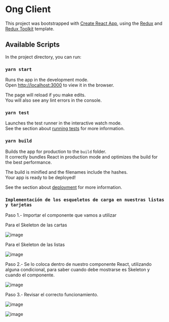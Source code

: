 # Ong Client

This project was bootstrapped with [Create React App](https://github.com/facebook/create-react-app), using the [Redux](https://redux.js.org/) and [Redux Toolkit](https://redux-toolkit.js.org/) template.

## Available Scripts

In the project directory, you can run:

### `yarn start`

Runs the app in the development mode.<br />
Open [http://localhost:3000](http://localhost:3000) to view it in the browser.

The page will reload if you make edits.<br />
You will also see any lint errors in the console.

### `yarn test`

Launches the test runner in the interactive watch mode.<br />
See the section about [running tests](https://facebook.github.io/create-react-app/docs/running-tests) for more information.

### `yarn build`

Builds the app for production to the `build` folder.<br />
It correctly bundles React in production mode and optimizes the build for the best performance.

The build is minified and the filenames include the hashes.<br />
Your app is ready to be deployed!

See the section about [deployment](https://facebook.github.io/create-react-app/docs/deployment) for more information.











### `Implementación de los esqueletos de carga en nuestras listas y tarjetas`

Paso 1.- Importar el componente que vamos a utilizar

Para el Skeleton de las cartas <SkeletonCard />

![image](https://user-images.githubusercontent.com/69809704/205689971-6a75fe9b-fc78-4e88-a59d-52d86427dfa3.png)

Para el Skeleton de las listas <SkeletonList />

![image](https://user-images.githubusercontent.com/69809704/205690184-ca027c67-4612-431e-b454-310faebb8212.png)

Paso 2.- Se lo coloca dentro de nuestro componente React, utilizando alguna condicional, para saber cuando debe mostrarse es Skeleton y cuando el componente.

![image](https://user-images.githubusercontent.com/69809704/205690622-0c0ca62e-5b1d-46bb-8356-2df9095ea518.png)

Paso 3.- Revisar el correcto funcionamiento.

![image](https://user-images.githubusercontent.com/69809704/205692019-c108f0b7-2441-4902-b0aa-ff8368312a87.png)

![image](https://user-images.githubusercontent.com/69809704/205692075-3aada7bd-19d1-4ee1-9fd2-a1168a70bded.png)

